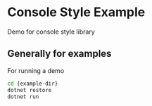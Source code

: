 Console Style Example
=====================

Demo for console style library

## Generally for examples

For running a demo
```sh
cd {example-dir}
dotnet restore
dotnet run
```

